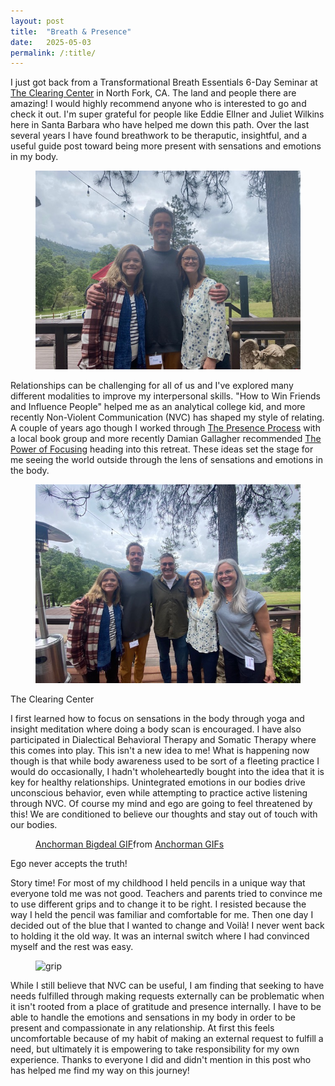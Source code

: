 ```yaml
---
layout: post
title:  "Breath & Presence"
date:   2025-05-03
permalink: /:title/
---
```


I just got back from a Transformational Breath Essentials 6-Day Seminar at <a href="https://theclearingcenter.com/">The Clearing Center</a> in North Fork, CA. The land and people there are amazing! I would highly recommend anyone who is interested to go and check it out. I'm super grateful for people like Eddie Ellner and Juliet Wilkins here in Santa Barbara who have helped me down this path. Over the last several years I have found breathwork to be theraputic, insightful, and a useful guide post toward being more present with sensations and emotions in my body.

<div class="sean-blog-image">
  <figure>
    <img alt="image9" class="lazyloaded" src="/assets/images/seanhelvey/2025/image9.jpeg">
  </figure>
</div>

Relationships can be challenging for all of us and I've explored many different modalities to improve my interpersonal skills. "How to Win Friends and Influence People" helped me as an analytical college kid, and more recently Non-Violent Communication (NVC) has shaped my style of relating. A couple of years ago though I worked through  <a href="https://www.goodreads.com/book/show/61315.The_Presence_Process">The Presence Process</a> with a local book group and more recently Damian Gallagher recommended <a href="https://www.goodreads.com/book/show/408265.The_Power_of_Focusing">The Power of Focusing</a> heading into this retreat. These ideas set the stage for me seeing the world outside through the lens of sensations and emotions in the body.

<div class="sean-blog-image">
  <figure>
    <img alt="image5" class="lazyloaded" src="/assets/images/seanhelvey/2025/image5.jpeg">
  </figure>
    <figcaption>
      The Clearing Center
  </figcaption> 
</div>

I first learned how to focus on sensations in the body through yoga and insight meditation where doing a body scan is encouraged. I have also participated in Dialectical Behavioral Therapy and Somatic Therapy where this comes into play. This isn't a new idea to me! What is happening now though is that while body awareness used to be sort of a fleeting practice I would do occasionally, I hadn't wholeheartedly bought into the idea that it is key for healthy relationships. Unintegrated emotions in our bodies drive unconscious behavior, even while attempting to practice active listening through NVC. Of course my mind and ego are going to feel threatened by this! We are conditioned to believe our thoughts and stay out of touch with our bodies.

<div class="sean-blog-image">
  <figure>
    <div class="tenor-gif-embed" data-postid="5108168" data-share-method="host" data-aspect-ratio="1.78571" data-width="100%"><a href="https://tenor.com/view/anchorman-bigdeal-big-deal-will-ferrell-gif-5108168">Anchorman Bigdeal GIF</a>from <a href="https://tenor.com/search/anchorman-gifs">Anchorman GIFs</a></div> <script type="text/javascript" async src="https://tenor.com/embed.js"></script>
 </figure>
  <figcaption>
    Ego never accepts the truth!
  </figcaption> 
</div>

Story time! For most of my childhood I held pencils in a unique way that everyone told me was not good. Teachers and parents tried to convince me to use different grips and to change it to be right. I resisted because the way I held the pencil was familiar and comfortable for me. Then one day I decided out of the blue that I wanted to change and Voilà! I never went back to holding it the old way. It was an internal switch where I had convinced myself and the rest was easy.

<div class="sean-blog-image">
  <figure>
    <img alt="grip" class="lazyloaded" src="https://gadgetsin.com/uploads/2019/04/uppercase_nimblegrip_silicone_apple_pencil_grip_1.jpg">
  </figure>
</div>

While I still believe that NVC can be useful, I am finding that seeking to have needs fulfilled through making requests externally can be problematic when it isn't rooted from a place of gratitude and presence internally. I have to be able to handle the emotions and sensations in my body in order to be present and compassionate in any relationship. At first this feels uncomfortable because of my habit of making an external request to fulfill a need, but ultimately it is empowering to take responsibility for my own experience. Thanks to everyone I did and didn't mention in this post who has helped me find my way on this journey!